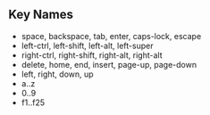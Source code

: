 ## Key Names
- space, backspace, tab, enter, caps-lock, escape
- left-ctrl, left-shift, left-alt, left-super
- right-ctrl, right-shift, right-alt, right-alt
- delete, home, end, insert, page-up, page-down
- left, right, down, up
- a..z
- 0..9
- f1..f25
